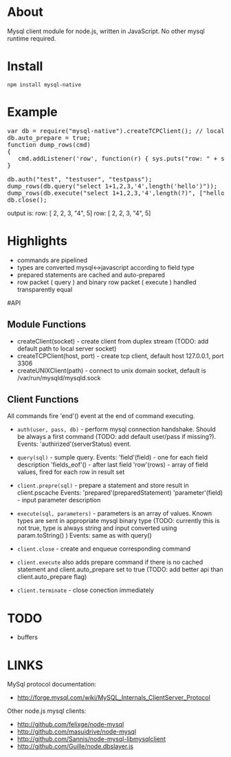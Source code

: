 # About
Mysql client module for node.js, written in JavaScript. No other mysql runtime required.

# Install
`npm install mysql-native`

# Example
<pre>var db = require("mysql-native").createTCPClient(); // localhost:3306 by default
db.auto_prepare = true;
function dump_rows(cmd)
{
   cmd.addListener('row', function(r) { sys.puts("row: " + sys.inspect(r)); } );
}

db.auth("test", "testuser", "testpass");
dump_rows(db.query("select 1+1,2,3,'4',length('hello')"));
dump_rows(db.execute("select 1+1,2,3,'4',length(?)", ["hello"]));
db.close();</pre>

output is:
row: [ 2, 2, 3, "4", 5]
row: [ 2, 2, 3, "4", 5]

# Highlights

* commands are pipelined
* types are converted mysql<->javascript according to field type
* prepared statements are cached and auto-prepared
* row packet ( query ) and binary row packet ( execute ) handled transparently equal

#API

## Module Functions
* createClient(socket) -  create client from duplex stream (TODO: add default path to local server socket)
* createTCPClient(host, port) - create tcp client, default host 127.0.0.1, port 3306
* createUNIXClient(path) - connect to unix domain socket, default is /var/run/mysqld/mysqld.sock

## Client Functions
All commands fire 'end'() event at the end of command executing.

* `auth(user, pass, db)` - perform mysql connection handshake. Should be always a first command (TODO: add default user/pass if missing?).
Events:
    'authirized'(serverStatus) event. 

* `query(sql)` - sumple query.
Events:
    'field'(field) - one for each field description
    'fields_eof'() - after last field
    'row'(rows) - array of field values, fired for each row in result set

* `client.prepre(sql)` - prepare a statement and store result in client.pscache
Events:
    'prepared'(preparedStatement)
    'parameter'(field) - input parameter description

* `execute(sql, parameters)` - parameters is an array of values. Known types are sent in appropriate mysql binary type (TODO: currently this is not true, type is always string and input converted using param.toString() )
Events:
   same as with query()
   
* `client.close` - create and enqueue corresponding command
* `client.execute` also adds prepare command if there is no cached statement and client.auto_prepare set to true (TODO: add better api than client.auto_prepare flag)
* `client.terminate` - close conection immediately

# TODO

* buffers 

# LINKS

MySql protocol documentation:
 
* <http://forge.mysql.com/wiki/MySQL_Internals_ClientServer_Protocol>

Other node.js mysql clients:

* <http://github.com/felixge/node-mysql>
* <http://github.com/masuidrive/node-mysql>
* <http://github.com/Sannis/node-mysql-libmysqlclient>
* <http://github.com/Guille/node.dbslayer.js>
